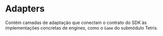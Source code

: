 # Adapters

Contém camadas de adaptação que conectam o contrato do SDK às implementações concretas de engines, como o `Game` do submódulo Tetris.
